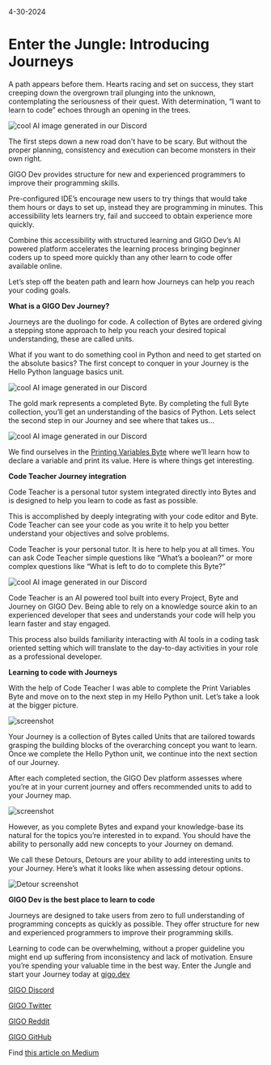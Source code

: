 4-30-2024

# Enter the Jungle: Introducing Journeys

A path appears before them. Hearts racing and set on success, they start creeping down the overgrown trail plunging into the unknown, contemplating the seriousness of their quest. With determination, “I want to learn to code” echoes through an opening in the trees.

![cool AI image generated in our Discord](https://raw.githubusercontent.com/Gage-Technologies/blogs-gigo.dev/master/images/enterthejunglejourneysGIGO.png)

The first steps down a new road don't have to be scary. But without the proper planning, consistency and execution can become monsters in their own right. 

GIGO Dev provides structure for new and experienced programmers to improve their programming skills.

Pre-configured IDE’s encourage new users to try things that would take them hours or days to set up, instead they are programming in minutes. This accessibility lets learners try, fail and succeed to obtain experience more quickly.

Combine this accessibility with structured learning and GIGO Dev’s AI powered platform accelerates the learning process bringing beginner coders up to speed more quickly than any other learn to code offer available online.

Let’s step off the beaten path and learn how Journeys can help you reach your coding goals.

**What is a GIGO Dev Journey?**

Journeys are the duolingo for code. A collection of Bytes are ordered giving a stepping stone approach to help you reach your desired topical understanding, these are called units.

What if you want to do something cool in Python and need to get started on the absolute basics? The first concept to conquer in your Journey is the Hello Python language basics unit.

![cool AI image generated in our Discord](https://raw.githubusercontent.com/Gage-Technologies/blogs-gigo.dev/master/images/HelloPython.png)

The gold mark represents a completed Byte. By completing the full Byte collection, you’ll get an understanding of the basics of Python. Lets select the second step in our Journey and see where that takes us…

![cool AI image generated in our Discord](https://raw.githubusercontent.com/Gage-Technologies/blogs-gigo.dev/master/images/CTSS2PNG.png)

We find ourselves in the [Printing Variables Byte](https://www.gigo.dev/byte/1769721240139857920) where we’ll learn how to declare a variable and print its value. Here is where things get interesting.

**Code Teacher Journey integration**

Code Teacher is a personal tutor system integrated directly into Bytes and is designed to help you learn to code as fast as possible.

This is accomplished by deeply integrating with your code editor and Byte. Code Teacher can see your code as you write it to help you better understand your objectives and solve problems.

Code Teacher is your personal tutor. It is here to help you at all times. You can ask Code Teacher simple questions like “What’s a boolean?” or more complex questions like “What is left to do to complete this Byte?”

![cool AI image generated in our Discord](https://raw.githubusercontent.com/Gage-Technologies/blogs-gigo.dev/master/images/CTSSPNG.png)

Code Teacher is an AI powered tool built into every Project, Byte and Journey on GIGO Dev. Being able to rely on a knowledge source akin to an experienced developer that sees and understands your code will help you learn faster and stay engaged.

This process also builds familiarity interacting with AI tools in a coding task oriented setting which will translate to the day-to-day activities in your role as a professional developer.

**Learning to code with Journeys**

With the help of Code Teacher I was able to complete the Print Variables Byte and move on to the next step in my Hello Python unit. Let’s take a look at the bigger picture.

![screenshot](https://raw.githubusercontent.com/Gage-Technologies/blogs-gigo.dev/master/images/yourjourneyGIGOPNG.png)

Your Journey is a collection of Bytes called Units that are tailored towards grasping the building blocks of the overarching concept you want to learn. Once we complete the Hello Python unit, we continue into the next section of our Journey.

After each completed section, the GIGO Dev platform assesses where you’re at in your current journey and offers recommended units to add to your Journey map.

![screenshot](https://raw.githubusercontent.com/Gage-Technologies/blogs-gigo.dev/master/images/yourjourney2gigoPNG.png)

However, as you complete Bytes and expand your knowledge-base its natural for the topics you’re interested in to expand. You should have the ability to personally add new concepts to your Journey on demand.

We call these Detours, Detours are your ability to add interesting units to your Journey. Here’s what it looks like when assessing detour options.

![Detour screenshot](https://raw.githubusercontent.com/Gage-Technologies/blogs-gigo.dev/master/images/introGIGO.png)

**GIGO Dev is the best place to learn to code**

Journeys are designed to take users from zero to full understanding of programming concepts as quickly as possible. They offer structure for new and experienced programmers to improve their programming skills.

Learning to code can be overwhelming, without a proper guideline you might end up suffering from inconsistency and lack of motivation. Ensure you’re spending your valuable time in the best way. Enter the Jungle and start your Journey today at [gigo.dev](gigo.dev)

[GIGO Discord](https://discord.gg/learnprogramming)

[GIGO Twitter](https://twitter.com/gigo_dev)

[GIGO Reddit](https://www.reddit.com/r/gigodev/)

[GIGO GitHub](https://github.com/Gage-Technologies/gigo.dev)

Find [this article on Medium](https://medium.com/@gigo_dev/enter-the-jungle-introducing-journeys-9507188070eb)

